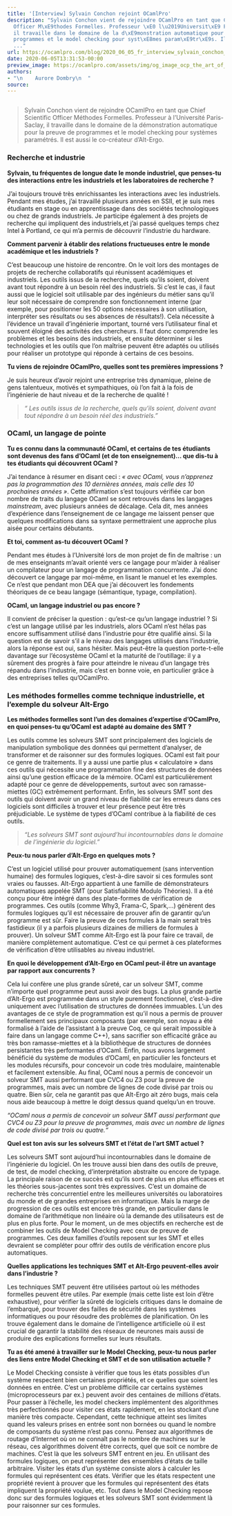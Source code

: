```yaml
---
title: '[Interview] Sylvain Conchon rejoint OCamlPro'
description: "Sylvain Conchon vient de rejoindre OCamlPro en tant que Chief Scientific
  Officer M\xE9thodes Formelles. Professeur \xE0 l\u2019Universit\xE9 Paris-Saclay,
  il travaille dans le domaine de la d\xE9monstration automatique pour la preuve de
  programmes et le model checking pour syst\xE8mes param\xE9tr\xE9s. Il est aussi
  ..."
url: https://ocamlpro.com/blog/2020_06_05_fr_interview_sylvain_conchon_rejoint_ocamlpro
date: 2020-06-05T13:31:53-00:00
preview_image: https://ocamlpro.com/assets/img/og_image_ocp_the_art_of_prog.png
authors:
- "\n    Aurore Dombry\n  "
source:
---
```


<p><img src="https://ocamlpro.com/blog/assets/img/picture_sylvainconchon.jpg" alt=""></p>
<blockquote>
<p>Sylvain Conchon vient de rejoindre OCamlPro en tant que Chief Scientific Officer Méthodes Formelles. Professeur à l’Université Paris-Saclay, il travaille dans le domaine de la démonstration automatique pour la preuve de programmes et le model checking pour systèmes paramétrés. Il est aussi le co-créateur d’Alt-Ergo.</p>
</blockquote>
<h3>Recherche et industrie</h3>
<p><strong>Sylvain, tu fréquentes de longue date le monde industriel,
que penses-tu des interactions entre les industriels et les laboratoires
de recherche ?</strong></p>
<p>J’ai toujours trouvé très enrichissantes les interactions avec les
industriels. Pendant mes études, j’ai travaillé plusieurs années en
SSII, et je suis mes étudiants en stage ou en apprentissage dans des
sociétés technologiques ou chez de grands industriels. Je participe
également à des projets de recherche qui impliquent des industriels,et
j’ai passé quelques temps chez Intel à Portland, ce qui m’a permis de
découvrir l’industrie du hardware.</p>
<p><strong>Comment parvenir à établir des relations fructueuses entre le monde académique et les industriels ?</strong></p>
<p>C’est beaucoup une histoire de rencontre. On le voit lors des
montages de projets de recherche collaboratifs qui réunissent
académiques et industriels. Les outils issus de la recherche, quels
qu’ils soient, doivent avant tout répondre à un besoin réel des
industriels. Si c’est le cas, il faut aussi que le logiciel soit
utilisable par des ingénieurs du métier sans qu’il leur soit nécessaire
de comprendre son fonctionnement interne (par exemple, pour positionner
les 50 options nécessaires à son utilisation, interpréter ses résultats
ou ses absences de résultats!). Cela nécessite à l’évidence un travail
d’ingénierie important, tourné vers l’utilisateur final et souvent
éloigné des activités des chercheurs. Il faut donc comprendre les
problèmes et les besoins des industriels, et ensuite déterminer si les
technologies et les outils que l’on maîtrise peuvent être adaptés ou
utilisés pour réaliser un prototype qui réponde à certains de ces
besoins.</p>
<p><strong>Tu viens de rejoindre OCamlPro, quelles sont tes premières impressions ?</strong></p>
<p>Je suis heureux d’avoir rejoint une entreprise très dynamique, pleine
de gens talentueux, motivés et sympathiques, où l’on fait à la fois de
l’ingénierie de haut niveau et de la recherche de qualité !</p>
<blockquote>
<p><em>“ Les outils issus de la recherche, quels qu’ils soient, doivent avant tout répondre à un besoin réel des industriels.”</em></p>
</blockquote>
<h3>OCaml, un langage de pointe</h3>
<p><strong>Tu es connu dans la communauté OCaml, et certains de
tes étudiants sont devenus des fans d’OCaml (et de ton enseignement)…
que dis-tu à tes étudiants qui découvrent OCaml ?</strong></p>
<p>J’ai tendance à résumer en disant ceci : <em>« avec OCaml, vous n’apprenez pas la programmation des 10 dernières années, mais celle des 10 prochaines années »</em>. Cette affirmation s’est toujours vérifiée car bon nombre de traits du langage OCaml se sont retrouvés dans les langages <em>mainstream</em>, avec plusieurs années de décalage. Cela dit, mes années d’expérience dans l’enseignement de ce langage me laissent penser que quelques modifications dans sa syntaxe permettraient une approche plus aisée pour certains débutants.</p>
<p><strong>Et toi, comment as-tu découvert OCaml ?</strong></p>
<p>Pendant mes études à l’Université lors de mon projet de fin de
maîtrise : un de mes enseignants m’avait orienté vers ce langage pour
m’aider à réaliser un compilateur pour un langage de programmation
concurrente. J’ai donc découvert ce langage par moi-même, en lisant le
manuel et les exemples. Ce n’est que pendant mon DEA que j’ai découvert
les fondements théoriques de ce beau langage (sémantique, typage,
compilation).</p>
<p><strong>OCaml, un langage industriel ou pas encore ?</strong></p>
<p>Il convient de préciser la question : qu’est-ce qu’un langage
industriel ? Si c’est un langage utilisé par les industriels, alors
OCaml n’est hélas pas encore suffisamment utilisé dans l’industrie pour
être qualifié ainsi. Si la question est de savoir s’il a le niveau des
langages utilisés dans l’industrie, alors la réponse est oui, sans
hésiter. Mais peut-être la question porte-t-elle davantage sur
l’écosystème OCaml et la maturité de l’outillage: il y a sûrement des
progrès à faire pour atteindre le niveau d’un langage très répandu dans
l’industrie, mais c’est en bonne voie, en particulier grâce à des
entreprises telles qu’OCamlPro.</p>
<h3>Les méthodes formelles comme technique industrielle, et l’exemple du solveur Alt-Ergo</h3>
<p><strong>Les méthodes formelles sont l’un des domaines d’expertise d’OCamlPro, en quoi penses-tu qu’OCaml est adapté au domaine des SMT ?</strong></p>
<p>Les outils comme les solveurs SMT sont principalement des logiciels
de manipulation symbolique des données qui permettent d’analyser, de
transformer et de raisonner sur des formules logiques. OCaml est fait
pour ce genre de traitements. Il y a aussi une partie plus «
calculatoire » dans ces outils qui nécessite une programmation fine des
structures de données ainsi qu’une gestion efficace de la mémoire. OCaml
est particulièrement adapté pour ce genre de développements, surtout
avec son ramasse-miettes (GC) extrêmement performant. Enfin, les
solveurs SMT sont des outils qui doivent avoir un grand niveau de
fiabilité car les erreurs dans ces logiciels sont difficiles à trouver
et leur présence peut être très préjudiciable. Le système de types
d’OCaml contribue à la fiabilité de ces outils.</p>
<blockquote>
<p><em>“Les solveurs SMT sont aujourd’hui incontournables dans le domaine de l’ingénierie du logiciel.”</em></p>
</blockquote>
<p><strong>Peux-tu nous parler d’Alt-Ergo en quelques mots ?</strong></p>
<p>C’est un logiciel utilisé pour prouver automatiquement (sans
intervention humaine) des formules logiques, c’est-à-dire savoir si ces
formules sont vraies ou fausses. Alt-Ergo appartient à une famille de
démonstrateurs automatiques appelée SMT (pour Satisfiabilité Modulo
Théories). Il a été conçu pour être intégré dans des plate-formes de
vérification de programmes. Ces outils (comme Why3, Frama-C, Spark,…)
génèrent des formules logiques qu’il est nécessaire de prouver afin de
garantir qu’un programme est sûr. Faire la preuve de ces formules à la
main serait très fastidieux (il y a parfois plusieurs dizaines de
milliers de formules à prouver). Un solveur SMT comme Alt-Ergo est là
pour faire ce travail, de manière complètement automatique. C’est ce qui
permet à ces plateformes de vérification d’être utilisables au niveau
industriel.</p>
<p><strong>En quoi le développement d’Alt-Ergo en OCaml peut-il être un avantage par rapport aux concurrents ?</strong></p>
<p>Cela lui confère une plus grande sûreté, car un solveur SMT, comme
n’importe quel programme peut aussi avoir des bugs. La plus grande
partie d’Alt-Ergo est programmée dans un style purement fonctionnel,
c’est-à-dire uniquement avec l’utilisation de structures de données
immuables. L’un des avantages de ce style de programmation est qu’il
nous a permis de prouver formellement ses principaux composants (par
exemple, son noyau a été formalisé à l’aide de l’assistant à la preuve
Coq, ce qui serait impossible à faire dans un langage comme C++), sans
sacrifier son efficacité grâce au très bon ramasse-miettes et à la
bibliothèque de structures de données persistantes très performantes
d’OCaml. Enfin, nous avons largement bénéficié du système de modules
d’OCaml, en particulier les foncteurs et les modules récursifs, pour
concevoir un code très modulaire, maintenable et facilement extensible.
Au final, OCaml nous a permis de concevoir un solveur SMT aussi
performant que CVC4 ou Z3 pour la preuve de programmes, mais avec un
nombre de lignes de code divisé par trois ou quatre. Bien sûr, cela ne
garantit pas que Alt-Ergo ait zéro bugs, mais cela nous aide beaucoup à
mettre le doigt dessus quand quelqu’un en trouve.</p>
<p><em>“OCaml nous a permis de concevoir un solveur SMT aussi performant que CVC4 ou Z3 pour la
preuve de programmes, mais avec un nombre de lignes de code divisé par
trois ou quatre.“</em></p>
<p><strong>Quel est ton avis sur les solveurs SMT et l’état de l’art SMT actuel ?</strong></p>
<p>Les solveurs SMT sont aujourd’hui incontournables dans le domaine de
l’ingénierie du logiciel. On les trouve aussi bien dans des outils de
preuve, de test, de model checking, d’interprétation abstraite ou encore
de typage. La principale raison de ce succès est qu’ils sont de plus en
plus efficaces et les théories sous-jacentes sont très expressives.
C’est un domaine de recherche très concurrentiel entre les meilleures
universités ou laboratoires du monde et de grandes entreprises en
informatique. Mais la marge de progression de ces outils est encore très
grande, en particulier dans le domaine de l’arithmétique non linéaire
où la demande des utilisateurs est de plus en plus forte. Pour le
moment, un de mes objectifs en recherche est de combiner les outils de
Model Checking avec ceux de preuve de programmes. Ces deux familles
d’outils reposent sur les SMT et elles devraient se compléter pour
offrir des outils de vérification encore plus automatiques.</p>
<p><strong>Quelles applications les techniques SMT et Alt-Ergo peuvent-elles avoir dans l’industrie ?</strong></p>
<p>Les techniques SMT peuvent être utilisées partout où les méthodes
formelles peuvent être utiles. Par exemple (mais cette liste est loin
d’être exhaustive), pour vérifier la sûreté de logiciels critiques dans
le domaine de l’embarqué, pour trouver des failles de sécurité dans les
systèmes informatiques ou pour résoudre des problèmes de planification.
On les trouve également dans le domaine de l’intelligence artificielle
où il est crucial de garantir la stabilité des réseaux de neurones mais
aussi de produire des explications formelles sur leurs résultats.</p>
<p><strong>Tu as été amené à travailler sur le Model Checking, peux-tu
nous parler des liens entre Model Checking et SMT et de son utilisation
actuelle ?</strong></p>
<p>Le Model Checking consiste à vérifier que tous les états possibles
d’un système respectent bien certaines propriétés, et ce quelles que
soient les données en entrée. C’est un problème difficile car certains
systèmes (microprocesseurs par ex.) peuvent avoir des centaines de
millions d’états. Pour passer à l’échelle, les model checkers
implémentent des algorithmes très perfectionnés pour visiter ces états
rapidement, en les stockant d’une manière très compacte. Cependant,
cette technique atteint ses limites quand les valeurs prises en entrée
sont non bornées ou quand le nombre de composants du système n’est pas
connu. Pensez aux algorithmes de routage d’Internet où on ne connaît pas
le nombre de machines sur le réseau, ces algorithmes doivent être
corrects, quel que soit ce nombre de machines. C’est là que les solveurs
SMT entrent en jeu. En utilisant des formules logiques, on peut
représenter des ensembles d’états de taille arbitraire. Visiter les
états d’un système consiste alors à calculer les formules qui
représentent ces états. Vérifier que les états respectent une propriété
revient à prouver que les formules qui représentent des états impliquent
la propriété voulue, etc. Tout dans le Model Checking repose donc sur
des formules logiques et les solveurs SMT sont évidemment là pour
raisonner sur ces formules.</p>


